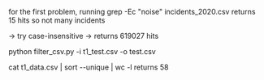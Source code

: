 for the first problem, running grep -Ec "noise" incidents_2020.csv returns 15 hits
so not many incidents

-> try case-insensitive -> returns 619027 hits

python filter_csv.py -i t1_test.csv -o test.csv

cat t1_data.csv | sort --unique | wc -l
returns 58